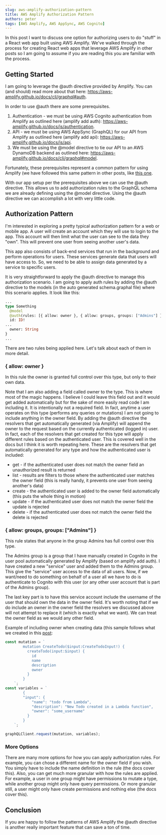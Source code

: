 ```yaml
---
slug: aws-amplify-authorization-pattern
title: AWS Amplify Authorization Pattern
authors: peter
tags: [AWS Amplify, AWS AppSync, AWS Cognito]
---
```


In this post I want to discuss one option for authorizing users to do "stuff" in a React web app built using AWS Amplify. We've walked through the process for creating React web apps that leverage AWS Amplify in other posts so I am going to assume if you are reading this you are familiar with the process.

<!--truncate-->

## Getting Started

I am going to leverage the @auth directive provided by Amplify. You can (and should) read more about that here: https://aws-amplify.github.io/docs/cli/graphql#auth.

In order to use @auth there are some prerequisites.

1. Authentication - we must be using AWS Cognito authentication from Amplify as outlined here (amplify add auth): https://aws-amplify.github.io/docs/js/authentication.
2. API - we must be using AWS AppSync (GraphQL) for our API from Amplify as outlined here (amplify add api): https://aws-amplify.github.io/docs/js/api.
3. We must be using the @model directive to tie our API to an AWS DynamoDB backend as outlined here: https://aws-amplify.github.io/docs/cli/graphql#model.

Fortunately, these prerequisites represent a common pattern for using Amplify (we have followed this same pattern in other posts, like [this one](/blog/calling-aws-appsync-or-any-graphql-api-part2).

With our app setup per the prerequisites above we can use the @auth directive. This allows us to add authorization rules to the GraphQL schema we are already defining using the @model directive. Using the @auth directive we can accomplish a lot with very little code.

## Authorization Pattern

I'm interested in exploring a pretty typical authorization pattern for a web or mobile app. A user will create an account which they will use to login to the app. This account will then limit what the user can see to the data they "own". This will prevent one user from seeing another user's data.

This app also consists of back-end services that run in the background and perform operations for users. These services generate data that users will have access to. So, we need to be able to assign data generated by a service to specific users.

It is very straightforward to apply the @auth directive to manage this authorization scenario. I am going to apply auth rules by adding the @auth directive to the models (in the auto generated schema.graphal file) where this scenario applies. It look like this:

```graphql
...
type Something
  @model
  @auth(rules: [{ allow: owner }, { allow: groups, groups: ["Admins"] }]) {
  id: ID!
...
  owner: String
}
...
```

There are two rules being applied here. Let's talk about each of them in more detail.

### { allow: owner }

In this rule the owner is granted full control over this type, but only to their own data.

Note that I am also adding a field called owner to the type. This is where most of the magic happens. I believe I could leave this field out and it would get added automatically but for the sake of more easily read code I am including it. It is intentionally not a required field. In fact, anytime a user operates on this type (performs any queries or mutations) I am not going to include anything in the owner field. By adding the @auth directive the resolvers that get automatically generated (via Amplify) will append the owner to the request based on the currently authenticated (logged in) user. In fact, each of the resolvers that get created for this type will apply different rules based on the authenticated user. This is covered well in the docs but I think it is worth repeating here. These are the resolvers that get automatically generated for any type and how the authenticated user is included:

- get - if the authenticated user does not match the owner field an unauthorized result is returned
- list - results are filters to those where the authenticated user matches the owner field (this is really handy, it prevents one user from seeing another's data)
- create - the authenticated user is added to the owner field automatically (this puts the whole thing in motion)
- update - if the authenticated user does not match the owner field the update is rejected
- delete - if the authenticated user does not match the owner field the delete is rejected

### { allow: groups, groups: ["Admins"] }

This rule states that anyone in the group Admins has full control over this type.

The Admins group is a group that I have manually created in Cognito in the user pool automatically generated by Amplify (based on amplify add auth). I have created a new "service" user and added them to the Admins group. This give the "service" user access to the data of all users. Now, if we want/need to do something on behalf of a user all we have to do is authenticate to Cognito with this user (or any other user account that is part of the Admins group).

The last key part is to have this service account include the username of the user that should own the data in the owner field. It's worth noting that if we do include an owner in the owner field the resolvers we discussed above will not attempt to replace it (which is exactly what we want). We can treat the owner field as we would any other field.

Example of including owner when creating data (this sample follows what we created in this [post](/blog/calling-aws-appsync-or-any-graphql-api-part2):

```js
const mutation = `
        mutation CreateTodo($input:CreateTodoInput!) {
          createTodo(input:$input) {
            id
            name
            description
            owner
          }
        }
    `;
const variables = `
        {
        "input": {
            "name": "todo from Lambda",
            "description": "New Todo created in a Lambda function",
            "owner": "some_username"
          }
        }
    `;

graphQLClient.request(mutation, variables);
```

### More Options

There are many more options for how you can apply authorization rules. For example, you can chose a different name for the owner field if you wish. You simply have to include the name definition in the rule (the docs cover this). Also, you can get much more granular with how the rules are applied. For example, a user in one group might have permissions to mutate a type, while another group might only have query permissions. Or more granular still, a user might only have create permissions and nothing else (the docs cover this).

## Conclusion

If you are happy to follow the patterns of AWS Amplify the @auth directive is another really important feature that can save a ton of time.
